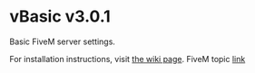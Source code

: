 # vBasic v3.0.1
Basic FiveM server settings.

For installation instructions, visit [the wiki page](https://github.com/TomGrobbe/vBasic/wiki).
FiveM topic [link](https://forum.fivem.net/t/release-vbasic-v2-3-basic-server-settings-configuration/46884)
